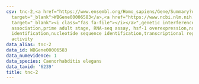```yaml
---
csv: tnc-2,<a href="https://www.ensembl.org/Homo_sapiens/Gene/Summary?db=core;g=WBGene00006583"
  target="_blank">WBGene00006583</a>,<a href="https://www.ncbi.nlm.nih.gov/pubmed/30894454"
  target="_blank"><i class="fas fa-file"></i></a>",genetic interference,functional
  association,prime adult stage, RNA-seq assay, hsf-1 overexpression,nucleotide sequence
  identification,nucleotide sequence identification,transcriptional regulation,up-regulates
  activity
data_alias: tnc-2
data_id: WBGene00006583
data_numevidence: 1
data_species: Caenorhabditis elegans
data_taxid: '6239'
title: tnc-2
---
```

